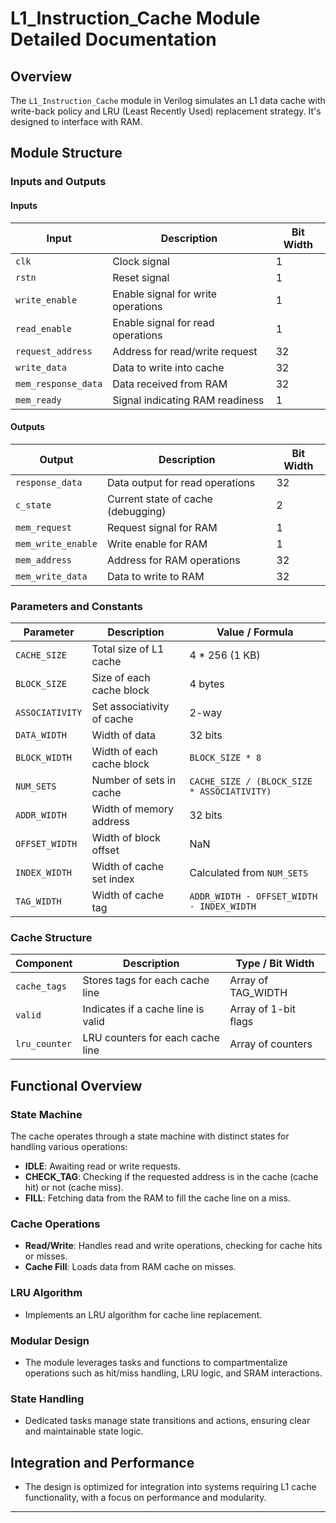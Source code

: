 # L1_Instruction_Cache Module Detailed Documentation

## Overview
The `L1_Instruction_Cache` module in Verilog simulates an L1 data cache with write-back policy and LRU (Least Recently Used) replacement strategy. It's designed to interface with RAM.
## Module Structure

### Inputs and Outputs

#### Inputs
| Input             | Description                           | Bit Width |
|--------------------|----------------------------------------|-----------|
| `clk`              | Clock signal                           | 1         |
| `rstn `            | Reset signal                           | 1         |
| `write_enable`     | Enable signal for write operations     | 1         |
| `read_enable`      | Enable signal for read operations      | 1         |
| `request_address`  | Address for read/write request         | 32        |
| `write_data`       | Data to write into cache               | 32        |
| `mem_response_data`| Data received from RAM                 | 32        |
| `mem_ready`        | Signal indicating RAM readiness        | 1         |


#### Outputs
| Output            | Description                           | Bit Width |
|-------------------|---------------------------------------|-----------|
| `response_data`   | Data output for read operations       | 32        |
| `c_state`         | Current state of cache (debugging)    | 2         |
| `mem_request`     | Request signal for RAM                | 1         |
| `mem_write_enable`| Write enable for RAM                  | 1         |
| `mem_address`     | Address for RAM operations            | 32        |
| `mem_write_data`  | Data to write to RAM                  | 32        |

### Parameters and Constants

| Parameter         | Description                         | Value / Formula                |
|-------------------|-------------------------------------|--------------------------------|
| `CACHE_SIZE`      | Total size of L1 cache              | 4 * 256 (1 KB)                |
| `BLOCK_SIZE`      | Size of each cache block            | 4 bytes                        |
| `ASSOCIATIVITY`   | Set associativity of cache          | 2-way                          |
| `DATA_WIDTH`      | Width of data                       | 32 bits                        |
| `BLOCK_WIDTH`     | Width of each cache block           | `BLOCK_SIZE * 8`               |
| `NUM_SETS`        | Number of sets in cache             | `CACHE_SIZE / (BLOCK_SIZE * ASSOCIATIVITY)` |
| `ADDR_WIDTH`      | Width of memory address             | 32 bits                        |
| `OFFSET_WIDTH`    | Width of block offset               | NaN                            |
| `INDEX_WIDTH`     | Width of cache set index            | Calculated from `NUM_SETS`     |
| `TAG_WIDTH`       | Width of cache tag                  | `ADDR_WIDTH - OFFSET_WIDTH - INDEX_WIDTH` |

### Cache Structure

| Component         | Description                       | Type / Bit Width                |
|-------------------|-----------------------------------|---------------------------------|
| `cache_tags`      | Stores tags for each cache line   | Array of TAG_WIDTH              |
| `valid`           | Indicates if a cache line is valid| Array of 1-bit flags            |
| `lru_counter`     | LRU counters for each cache line  | Array of counters               |

## Functional Overview

### State Machine
The cache operates through a state machine with distinct states for handling various operations:
- **IDLE**: Awaiting read or write requests.
- **CHECK_TAG**: Checking if the requested address is in the cache (cache hit) or not (cache miss).
- **FILL**: Fetching data from the RAM to fill the cache line on a miss.

### Cache Operations
- **Read/Write**: Handles read and write operations, checking for cache hits or misses.
- **Cache Fill**: Loads data from RAM cache on misses.

### LRU Algorithm
- Implements an LRU algorithm for cache line replacement.

### Modular Design
- The module leverages tasks and functions to compartmentalize operations such as hit/miss handling, LRU logic, and SRAM interactions.

### State Handling
- Dedicated tasks manage state transitions and actions, ensuring clear and maintainable state logic.

## Integration and Performance
- The design is optimized for integration into systems requiring L1 cache functionality, with a focus on performance and modularity.


---